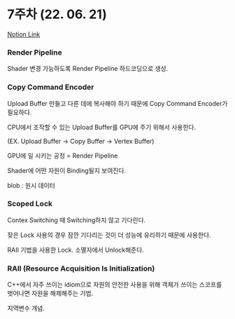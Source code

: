 # 7주차 (22. 06. 21)
[Notion Link](https://www.notion.so/7-22-06-21-fbff336326f84af38cac2aa6b544313b)

### Render Pipeline

Shader 변경 가능하도록 Render Pipeline 하드코딩으로 생성.

### Copy Command Encoder

Upload Buffer 만들고 다른 데에 복사해야 하기 때문에 Copy Command Encoder가 필요하다.

CPU에서 조작할 수 있는 Upload Buffer를 GPU에 주기 위해서 사용한다.

(EX. Upload Buffer → Copy Buffer → Vertex Buffer)

GPU에 일 시키는 공정 = Render Pipeline

Shader에 어떤 자원이 Binding될지 보여진다.

blob : 원시 데이터

### Scoped Lock

Contex Switching 때 Switching하지 않고 기다린다.

잦은 Lock 사용의 경우 잠깐 기다리는 것이 더 성능에 유리하기 때문에 사용한다.

RAII 기법을 사용한 Lock. 소멸자에서 Unlock해준다.

### RAII (Resource Acquisition Is Initialization)

C++에서 자주 쓰이는 idiom으로 자원의 안전한 사용을 위해 객체가 쓰이는 스코프를 벗어나면 자원을 해제해주는 기법.

지역변수 개념.